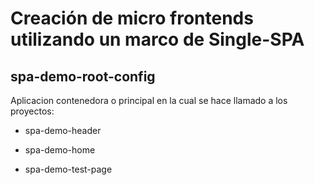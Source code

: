 # Creación de micro frontends utilizando un marco de Single-SPA

## spa-demo-root-config

Aplicacion contenedora o principal en la cual se hace llamado a los proyectos:

* spa-demo-header

* spa-demo-home

* spa-demo-test-page


